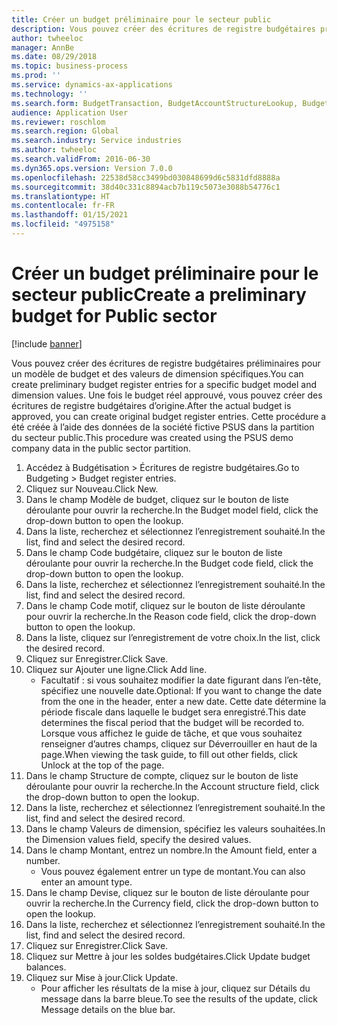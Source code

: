 ```yaml
---
title: Créer un budget préliminaire pour le secteur public
description: Vous pouvez créer des écritures de registre budgétaires préliminaires pour un modèle de budget et des valeurs de dimension spécifiques.
author: twheeloc
manager: AnnBe
ms.date: 08/29/2018
ms.topic: business-process
ms.prod: ''
ms.service: dynamics-ax-applications
ms.technology: ''
ms.search.form: BudgetTransaction, BudgetAccountStructureLookup, BudgetTransactionMultiPost
audience: Application User
ms.reviewer: roschlom
ms.search.region: Global
ms.search.industry: Service industries
ms.author: twheeloc
ms.search.validFrom: 2016-06-30
ms.dyn365.ops.version: Version 7.0.0
ms.openlocfilehash: 22538d58cc3499bd030848699d6c5831dfd8888a
ms.sourcegitcommit: 38d40c331c8894acb7b119c5073e3088b54776c1
ms.translationtype: HT
ms.contentlocale: fr-FR
ms.lasthandoff: 01/15/2021
ms.locfileid: "4975158"
---
```

# <a name="create-a-preliminary-budget-for-public-sector"></a><span data-ttu-id="08ed7-103">Créer un budget préliminaire pour le secteur public</span><span class="sxs-lookup"><span data-stu-id="08ed7-103">Create a preliminary budget for Public sector</span></span>

[!include [banner](../../includes/banner.md)]

<span data-ttu-id="08ed7-104">Vous pouvez créer des écritures de registre budgétaires préliminaires pour un modèle de budget et des valeurs de dimension spécifiques.</span><span class="sxs-lookup"><span data-stu-id="08ed7-104">You can create preliminary budget register entries for a specific budget model and dimension values.</span></span> <span data-ttu-id="08ed7-105">Une fois le budget réel approuvé, vous pouvez créer des écritures de registre budgétaires d’origine.</span><span class="sxs-lookup"><span data-stu-id="08ed7-105">After the actual budget is approved, you can create original budget register entries.</span></span> <span data-ttu-id="08ed7-106">Cette procédure a été créée à l’aide des données de la société fictive PSUS dans la partition du secteur public.</span><span class="sxs-lookup"><span data-stu-id="08ed7-106">This procedure was created using the PSUS demo company data in the public sector partition.</span></span>

1. <span data-ttu-id="08ed7-107">Accédez à Budgétisation > Écritures de registre budgétaires.</span><span class="sxs-lookup"><span data-stu-id="08ed7-107">Go to Budgeting > Budget register entries.</span></span>
2. <span data-ttu-id="08ed7-108">Cliquez sur Nouveau.</span><span class="sxs-lookup"><span data-stu-id="08ed7-108">Click New.</span></span>
3. <span data-ttu-id="08ed7-109">Dans le champ Modèle de budget, cliquez sur le bouton de liste déroulante pour ouvrir la recherche.</span><span class="sxs-lookup"><span data-stu-id="08ed7-109">In the Budget model field, click the drop-down button to open the lookup.</span></span>
4. <span data-ttu-id="08ed7-110">Dans la liste, recherchez et sélectionnez l’enregistrement souhaité.</span><span class="sxs-lookup"><span data-stu-id="08ed7-110">In the list, find and select the desired record.</span></span>
5. <span data-ttu-id="08ed7-111">Dans le champ Code budgétaire, cliquez sur le bouton de liste déroulante pour ouvrir la recherche.</span><span class="sxs-lookup"><span data-stu-id="08ed7-111">In the Budget code field, click the drop-down button to open the lookup.</span></span>
6. <span data-ttu-id="08ed7-112">Dans la liste, recherchez et sélectionnez l’enregistrement souhaité.</span><span class="sxs-lookup"><span data-stu-id="08ed7-112">In the list, find and select the desired record.</span></span>
7. <span data-ttu-id="08ed7-113">Dans le champ Code motif, cliquez sur le bouton de liste déroulante pour ouvrir la recherche.</span><span class="sxs-lookup"><span data-stu-id="08ed7-113">In the Reason code field, click the drop-down button to open the lookup.</span></span>
8. <span data-ttu-id="08ed7-114">Dans la liste, cliquez sur l’enregistrement de votre choix.</span><span class="sxs-lookup"><span data-stu-id="08ed7-114">In the list, click the desired record.</span></span>
9. <span data-ttu-id="08ed7-115">Cliquez sur Enregistrer.</span><span class="sxs-lookup"><span data-stu-id="08ed7-115">Click Save.</span></span>
10. <span data-ttu-id="08ed7-116">Cliquez sur Ajouter une ligne.</span><span class="sxs-lookup"><span data-stu-id="08ed7-116">Click Add line.</span></span>
    * <span data-ttu-id="08ed7-117">Facultatif : si vous souhaitez modifier la date figurant dans l’en-tête, spécifiez une nouvelle date.</span><span class="sxs-lookup"><span data-stu-id="08ed7-117">Optional: If you want to change the date from the one in the header, enter a new date.</span></span> <span data-ttu-id="08ed7-118">Cette date détermine la période fiscale dans laquelle le budget sera enregistré.</span><span class="sxs-lookup"><span data-stu-id="08ed7-118">This date determines the fiscal period that the budget will be recorded to.</span></span> <span data-ttu-id="08ed7-119">Lorsque vous affichez le guide de tâche, et que vous souhaitez renseigner d’autres champs, cliquez sur Déverrouiller en haut de la page.</span><span class="sxs-lookup"><span data-stu-id="08ed7-119">When viewing the task guide, to fill out other fields, click Unlock at the top of the page.</span></span>  
11. <span data-ttu-id="08ed7-120">Dans le champ Structure de compte, cliquez sur le bouton de liste déroulante pour ouvrir la recherche.</span><span class="sxs-lookup"><span data-stu-id="08ed7-120">In the Account structure field, click the drop-down button to open the lookup.</span></span>
12. <span data-ttu-id="08ed7-121">Dans la liste, recherchez et sélectionnez l’enregistrement souhaité.</span><span class="sxs-lookup"><span data-stu-id="08ed7-121">In the list, find and select the desired record.</span></span>
13. <span data-ttu-id="08ed7-122">Dans le champ Valeurs de dimension, spécifiez les valeurs souhaitées.</span><span class="sxs-lookup"><span data-stu-id="08ed7-122">In the Dimension values field, specify the desired values.</span></span>
14. <span data-ttu-id="08ed7-123">Dans le champ Montant, entrez un nombre.</span><span class="sxs-lookup"><span data-stu-id="08ed7-123">In the Amount field, enter a number.</span></span>
    * <span data-ttu-id="08ed7-124">Vous pouvez également entrer un type de montant.</span><span class="sxs-lookup"><span data-stu-id="08ed7-124">You can also enter an amount type.</span></span>  
15. <span data-ttu-id="08ed7-125">Dans le champ Devise, cliquez sur le bouton de liste déroulante pour ouvrir la recherche.</span><span class="sxs-lookup"><span data-stu-id="08ed7-125">In the Currency field, click the drop-down button to open the lookup.</span></span>
16. <span data-ttu-id="08ed7-126">Dans la liste, recherchez et sélectionnez l’enregistrement souhaité.</span><span class="sxs-lookup"><span data-stu-id="08ed7-126">In the list, find and select the desired record.</span></span>
17. <span data-ttu-id="08ed7-127">Cliquez sur Enregistrer.</span><span class="sxs-lookup"><span data-stu-id="08ed7-127">Click Save.</span></span>
18. <span data-ttu-id="08ed7-128">Cliquez sur Mettre à jour les soldes budgétaires.</span><span class="sxs-lookup"><span data-stu-id="08ed7-128">Click Update budget balances.</span></span>
19. <span data-ttu-id="08ed7-129">Cliquez sur Mise à jour.</span><span class="sxs-lookup"><span data-stu-id="08ed7-129">Click Update.</span></span>
    * <span data-ttu-id="08ed7-130">Pour afficher les résultats de la mise à jour, cliquez sur Détails du message dans la barre bleue.</span><span class="sxs-lookup"><span data-stu-id="08ed7-130">To see the results of the update, click Message details on the blue bar.</span></span>  

